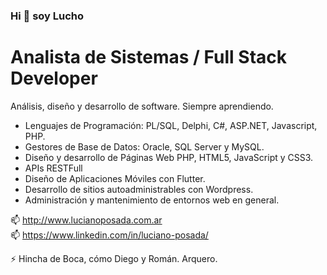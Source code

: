 ### Hi 👋 soy Lucho
# Analista de Sistemas / Full Stack Developer

Análisis, diseño y desarrollo de software. Siempre aprendiendo.

- Lenguajes de Programación: PL/SQL, Delphi, C#, ASP.NET, Javascript, PHP. 
- Gestores de Base de Datos: Oracle, SQL Server y MySQL.
- Diseño y desarrollo de Páginas Web PHP, HTML5, JavaScript y CSS3.
- APIs RESTFull
- Diseño de Aplicaciones Móviles con Flutter. 
- Desarrollo de sitios autoadministrables con Wordpress.
- Administración y mantenimiento de entornos web en general.

📫 http://www.lucianoposada.com.ar <br>
📫 https://www.linkedin.com/in/luciano-posada/

⚡ Hincha de Boca, cómo Diego y Román. Arquero.
